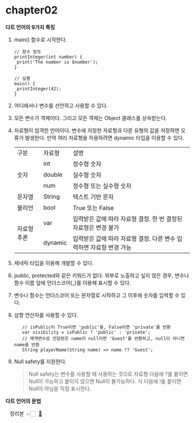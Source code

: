 # chapter02

**다트 언어의 9가지 특징**

1. main() 함수로 시작한다.
   ```{dart}
   // 함수 정의
   printInteger(int number) {
    print('The number is $number');
   }
   
   // 실행
   main() {
    printInteger(42);
   }
   ```
   
2. 어디에서나 변수를 선언하고 사용할 수 있다.

3. 모든 변수가 객체이다. 그리고 모든 객체는 Object 클래스를 상속받는다.

4. 자료형이 엄격한 언어이다. 변수에 지정한 자료형과 다른 유형의 값을 저장하면 오류가 발생한다. 만약 여러 자료형을 허용하려면 dynamic 타입을 이용할 수 있다.
   <table align="center">
        <tr>
            <td>구분</td>
            <td>자료형</td>
            <td>설명</td>
        </tr>
        <tr>
            <td rowspan="3">숫자</td>
            <td>int</td>
            <td>정수형 숫자</td>
        </tr>
        <tr>
            <td>double</td>
            <td>실수형 숫자</td>
        </tr>
        <tr>
            <td>num</td>
            <td>정수형 또는 실수형 숫자</td>
        </tr> 
        <tr>
            <td>문자열</td>
            <td>String</td>
            <td>텍스트 기반 문자</td>
        </tr>        
        <tr>
            <td>불리언</td>
            <td>bool</td>
            <td>True 또는 False</td>
        </tr>
        <tr>
            <td rowspan="2">자료형 추론</td>
            <td>var</td>
            <td>입력받은 값에 따라 자료형 결정. 한 번 결정된 자료형은 변경 불가</td>
        </tr>
        <tr>
            <td>dynamic</td>
            <td>입력받은 값에 따라 자료형 결정. 다른 변수 입력하면 자료형 변경 가능</td>
        </tr>
   </table>
5. 제네릭 타입을 이용해 개발할 수 있다.

6. public, protected와 같은 키워드가 없다. 외부로 노출하고 싶지 않은 경우, 변수나 함수 이름 앞에 언더스코어(_)를 이용해 표시할 수 있다.

7. 변수나 함수는 언더스코어 또는 문자열로 시작하고 그 이후에 숫자를 입력할 수 있다.

8. 삼항 연산자를 사용할 수 있다.
   ```{dart}
      // isPublic이 True이면 'public'을, False이면 'private'를 반환
      var visibility = isPublic ? 'public' : 'private';
      // 매개변수로 전달받은 name이 null이면 'Guest'를 반환하고, null이 아니면 name을 반환
      String playerName(String name) => name ?? 'Guest';
   ```
   
9. Null safety를 지원한다.
   >   Null safety는 변수를 사용할 때 사용하는 것으로 자료형 다음에 ?를 붙이면 Null이 가능하고 붙이지 않으면 Null이 불가능하다. 식 다음에 !를 붙이면 Null이 아님을 직접 표시한다.   

**다트 언어의 문법**

&nbsp;&nbsp;&nbsp;정리본 &nbsp;👉🏻&nbsp; [🔖](https://front-end.tistory.com/57)
